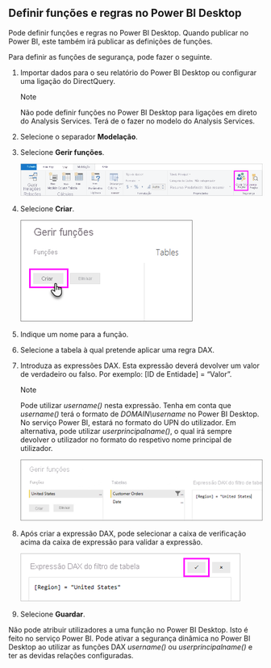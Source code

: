 ## <a name="define-roles-and-rules-within-power-bi-desktop"></a>Definir funções e regras no Power BI Desktop
Pode definir funções e regras no Power BI Desktop. Quando publicar no Power BI, este também irá publicar as definições de funções.

Para definir as funções de segurança, pode fazer o seguinte.

1. Importar dados para o seu relatório do Power BI Desktop ou configurar uma ligação do DirectQuery.
   
   > [!NOTE]
   > Não pode definir funções no Power BI Desktop para ligações em direto do Analysis Services. Terá de o fazer no modelo do Analysis Services.
   > 
   > 
2. Selecione o separador **Modelação**.
3. Selecione **Gerir funções**.
   
   ![](./media/rls-desktop-define-roles/powerbi-desktop-security.png)
4. Selecione **Criar**.
   
   ![](./media/rls-desktop-define-roles/powerbi-desktop-security-create-role.png)
5. Indique um nome para a função. 
6. Selecione a tabela à qual pretende aplicar uma regra DAX.
7. Introduza as expressões DAX. Esta expressão deverá devolver um valor de verdadeiro ou falso. Por exemplo: [ID de Entidade] = “Valor”.
   
   > [!NOTE]
   > Pode utilizar *username()* nesta expressão. Tenha em conta que *username()* terá o formato de *DOMAIN\username* no Power BI Desktop. No serviço Power BI, estará no formato do UPN do utilizador. Em alternativa, pode utilizar *userprincipalname()*, o qual irá sempre devolver o utilizador no formato do respetivo nome principal de utilizador.
   > 
   > 
   
   ![](./media/rls-desktop-define-roles/powerbi-desktop-security-create-rule.png)
8. Após criar a expressão DAX, pode selecionar a caixa de verificação acima da caixa de expressão para validar a expressão.
   
   ![](./media/rls-desktop-define-roles/powerbi-desktop-security-validate-dax.png)
9. Selecione **Guardar**.

Não pode atribuir utilizadores a uma função no Power BI Desktop. Isto é feito no serviço Power BI. Pode ativar a segurança dinâmica no Power BI Desktop ao utilizar as funções DAX *username()* ou *userprincipalname()* e ter as devidas relações configuradas.

